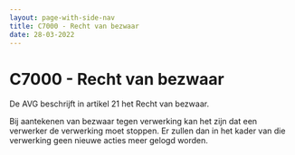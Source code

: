 ```yaml
---
layout: page-with-side-nav
title: C7000 - Recht van bezwaar
date: 28-03-2022
---
```


# C7000 - Recht van bezwaar

De AVG beschrijft in artikel 21 het Recht van bezwaar.

Bij aantekenen van bezwaar tegen verwerking kan het zijn dat een verwerker de verwerking moet stoppen. Er zullen dan in het kader van die verwerking geen nieuwe acties meer gelogd worden.

